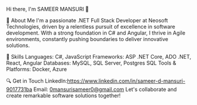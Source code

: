 
Hi there, I'm SAMEER MANSURI 👋

🌟 About Me
I'm a passionate .NET Full Stack Developer at Neosoft Technologies, driven by a relentless pursuit of excellence in software development. With a strong foundation in C# and Angular, I thrive in Agile environments, constantly pushing boundaries to deliver innovative solutions.

💼 Skills
Languages: C#, JavaScript
Frameworks: ASP .NET Core, ADO .NET, React, Angular
Databases: MySQL, SQL Server, Postgres SQL
Tools & Platforms: Docker, Azure


🔍 Get in Touch
LinkedIn:https://www.linkedin.com/in/sameer-d-mansuri-9017731ba
Email: 0mansurisameer0@gmail.com
Let's collaborate and create remarkable software solutions together!

